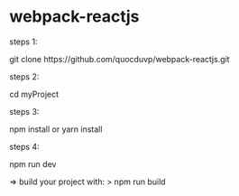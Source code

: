 # webpack-reactjs
<p>steps 1:</p> 
  <p>git clone https://github.com/quocduvp/webpack-reactjs.git</p>
<p>steps 2:</p>
  <p>cd myProject</p>
<p>steps 3:</p>
  <p>npm install or yarn install</p>
<p>steps 4:</p>
  <p>npm run dev </p>
<p>=> build your project with: > npm run build</p>
